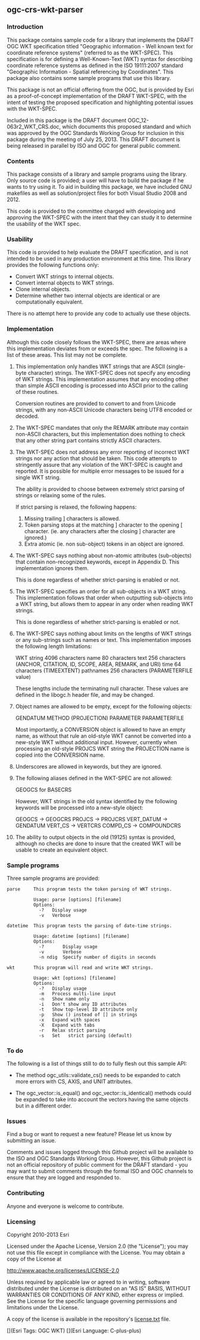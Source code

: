 ## ogc-crs-wkt-parser

### Introduction

This package contains sample code for a library that implements the DRAFT
OGC WKT specification titled "Geographic information - Well known text
for coordinate reference systems" (referred to as the WKT-SPEC).
This specification is for defining a Well-Known-Text (WKT) syntax
for describing coordinate reference systems as defined in the ISO
19111:2007 standard "Geographic Information - Spatial referencing
by Coordinates". This package also contains some sample programs
that use this library.

This package is not an official offering from the OGC, but is provided
by Esri as a proof-of-concept implementation of the DRAFT WKT-SPEC, with
the intent of testing the proposed specification and highlighting potential
issues with the WKT-SPEC.

Included in this package is the DRAFT document OGC_12-063r2_WKT_CRS.doc,
which documents this proposed standard and which was approved by the OGC
Standards Working Group for inclusion in this package during the
meeting of July 25, 2013.  This DRAFT document is being released in parallel
by ISO and OGC for general public comment.

### Contents

This package consists of a library and sample programs using the library.
Only source code is provided; a user will have to build the package
if he wants to try using it. To aid in building this package,
we have included GNU makefiles as well as solution/project files
for both Visual Studio 2008 and 2012.

This code is provided to the committee charged with developing and
approving the WKT-SPEC with the intent that they can study it to
determine the usability of the WKT spec.

### Usability

This code is provided to help evaluate the DRAFT specification, and is 
not intended to be used in any production environment at this time.
This library provides the following functions only:

*  Convert WKT strings to internal objects.
*  Convert internal objects to WKT strings.
*  Clone internal objects.
*  Determine whether two internal objects are identical or are
   computationally equivalent.

There is no attempt here to provide any code to actually use these objects.

### Implementation

Although this code closely follows the WKT-SPEC, there are areas
where this implementation deviates from or exceeds the spec. The
following is a list of these areas. This list may not be complete.

   1.  This implementation only handles WKT strings that are ASCII
       (single-byte character) strings.  The WKT-SPEC does not specify
       any encoding of WKT strings. This implementation assumes that any
       encoding other than simple ASCII encoding is processed into
       ASCII prior to the calling of these routines.

       Conversion routines are provided to convert to and from Unicode
       strings, with any non-ASCII Unicode characters being UTF8 encoded
       or decoded.

   2.  The WKT-SPEC mandates that only the REMARK attribute may contain
       non-ASCII characters, but this implementation does nothing to
       check that any other string part contains strictly ASCII characters.

   3.  The WKT-SPEC does not address any error reporting of incorrect
       WKT strings nor any action that should be taken. This code
       attempts to stringently assure that any violation of the
       WKT-SPEC is caught and reported. It is possible for multiple
       error messages to be issued for a single WKT string.

       The ability is provided to choose between extremely strict parsing
       of strings or relaxing some of the rules.

       If strict parsing is relaxed, the following happens:
    
          1. Missing trailing ] characters is allowed.
          2. Token parsing stops at the matching ] character to the opening
             [ character. (ie. any characters after the closing ]
             character are ignored.)
          3. Extra atomic (ie. non sub-object) tokens in an object are ignored.

   4.  The WKT-SPEC says nothing about non-atomic attributes (sub-objects)
       that contain non-recognized keywords, except in Appendix D.
       This implementation ignores them.

       This is done regardless of whether strict-parsing is enabled or not.

   5.  The WKT-SPEC specifies an order for all sub-objects in a WKT string.
       This implementation follows that order when outputting sub-objects
       into a WKT string, but allows them to appear in any order when reading
       WKT strings.

       This is done regardless of whether strict-parsing is enabled or not.

   6.  The WKT-SPEC says nothing about limits on the lengths of WKT strings
       or any sub-strings such as names or text. This implementation
       imposes the following length limitations:

          WKT string       4096 characters
          name               80 characters
          text              256 characters  (ANCHOR, CITATION, ID, SCOPE,
                                             AREA, REMARK, and URI)
          time               64 characters  (TIMEEXTENT)
          pathnames         256 characters  (PARAMETERFILE value)

       These lengths include the terminating null character. These values are
       defined in the libogc.h header file, and may be changed.

   7.  Object names are allowed to be empty, except for the following objects:

          GENDATUM
          METHOD (PROJECTION)
          PARAMETER
          PARAMETERFILE

       Most importantly, a CONVERSION object is allowed to have an empty name,
       as without that rule an old-style WKT cannot be converted into a
       new-style WKT without additional input. However, currently when
       processing an old-style PROJCS WKT string the PROJECTION name
       is copied into the CONVERSION name.

   8.  Underscores are allowed in keywords, but they are ignored.

   9.  The following aliases defined in the WKT-SPEC are not allowed:

          GEOGCS for BASECRS

       However, WKT strings in the old syntax identified by the following
       keywords will be processed into a new-style object:

          GEOGCS     -> GEOGCRS
          PROJCS     -> PROJCRS
          VERT_DATUM -> GENDATUM
          VERT_CS    -> VERTCRS
          COMPD_CS   -> COMPOUNDCRS

   10. The ability to output objects in the old (19125) syntax is provided,
       although no checks are done to insure that the created WKT will be
       usable to create an equivalent object.

### Sample programs

Three sample programs are provided:

    parse     This program tests the token parsing of WKT strings.

              Usage: parse [options] [filename]
              Options:
                -?   Display usage
                -v   Verbose

    datetime  This program tests the parsing of date-time strings.

              Usage: datetime [options] [filename]
              Options:
                -?       Display usage
                -v       Verbose
                -n ndig  Specify number of digits in seconds

    wkt       This program will read and write WKT strings.

              Usage: wkt [options] [filename]
              Options:
                -?   Display usage
                -m   Process multi-line input
                -n   Show name only
                -i   Don't show any ID attributes
                -t   Show top-level ID attribute only
                -p   Show () instead of [] in strings
                -x   Expand with spaces
                -X   Expand with tabs
                -r   Relax strict parsing
                -s   Set   strict parsing (default)

### To do

The following is a list of things still to do to fully flesh out this
sample API:

*  The method ogc_utils::validate_cs() needs to be expanded to catch
   more errors with CS, AXIS, and UNIT attributes.

*  The ogc_vector::is_equal() and ogc_vector::is_identical() methods
   could be expanded to take into account the vectors having the same
   objects but in a different order.

### Issues

Find a bug or want to request a new feature?  Please let us know by submitting
an issue.

Comments and issues logged through this Github project will be available to
the ISO and OGC Standards Working Group.  However, this Github project is not
an official repository of public comment for the DRAFT standard - you may want
to submit comments through the formal ISO and OGC channels to ensure that they
are logged and responded to.

### Contributing

Anyone and everyone is welcome to contribute.

### Licensing

Copyright 2010-2013 Esri

Licensed under the Apache License, Version 2.0 (the "License");
you may not use this file except in compliance with the License.
You may obtain a copy of the License at

   http://www.apache.org/licenses/LICENSE-2.0

Unless required by applicable law or agreed to in writing, software
distributed under the License is distributed on an "AS IS" BASIS,
WITHOUT WARRANTIES OR CONDITIONS OF ANY KIND, either express or implied.
See the License for the specific language governing permissions and
limitations under the License.

A copy of the license is available in the repository's
[license.txt](https://raw.github.com/Esri/ogc-crs-wkt-parser/master/license.txt) file.

[](Esri Tags: OGC WKT)
[](Esri Language: C-plus-plus)
